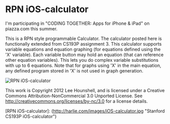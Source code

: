 RPN iOS-calculator
==================

I'm participating in "CODING TOGETHER: Apps for iPhone & iPad" on
piazza.com this summer.

This is a RPN style programmable Calculator.
The calculator posted here is functionally extended from CS193P assignment 3.  This calculator
supports variable equations and equation graphing (for equations defined using the 'X' variable).
Each variable button may hold an equation (that can reference other equation variables).
This lets you do complex variable substitutions with up to 6 equations.  Note that for graphs
using 'X' in the main equation, any defined program stored in 'X' is not used in graph generation.

![RPN iOS-calculator](http://harlie.com/images/iOS-calculator.jpg)

This work is Copyright 2012 Lee Hounshell, and 
is licensed under a Creative Commons Attribution-NonCommercial 3.0 
Unported License. See http://creativecommons.org/licenses/by-nc/3.0 for
a license details.

[RPN iOS-calculator]: (http://harlie.com/images/iOS-calculator.jpg "Stanford CS193P iOS-calculator")
